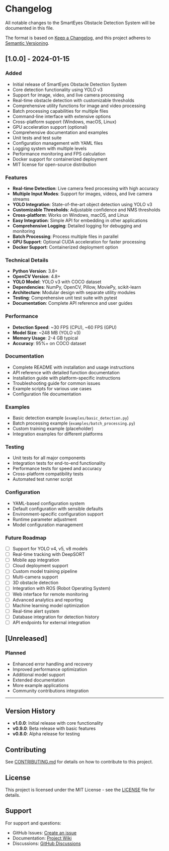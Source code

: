 # Changelog

All notable changes to the SmartEyes Obstacle Detection System will be documented in this file.

The format is based on [Keep a Changelog](https://keepachangelog.com/en/1.0.0/),
and this project adheres to [Semantic Versioning](https://semver.org/spec/v2.0.0.html).

## [1.0.0] - 2024-01-15

### Added
- Initial release of SmartEyes Obstacle Detection System
- Core detection functionality using YOLO v3
- Support for image, video, and live camera processing
- Real-time obstacle detection with customizable thresholds
- Comprehensive utility functions for image and video processing
- Batch processing capabilities for multiple files
- Command-line interface with extensive options
- Cross-platform support (Windows, macOS, Linux)
- GPU acceleration support (optional)
- Comprehensive documentation and examples
- Unit tests and test suite
- Configuration management with YAML files
- Logging system with multiple levels
- Performance monitoring and FPS calculation
- Docker support for containerized deployment
- MIT license for open-source distribution

### Features
- **Real-time Detection**: Live camera feed processing with high accuracy
- **Multiple Input Modes**: Support for images, videos, and live camera streams
- **YOLO Integration**: State-of-the-art object detection using YOLO v3
- **Customizable Thresholds**: Adjustable confidence and NMS thresholds
- **Cross-platform**: Works on Windows, macOS, and Linux
- **Easy Integration**: Simple API for embedding in other applications
- **Comprehensive Logging**: Detailed logging for debugging and monitoring
- **Batch Processing**: Process multiple files in parallel
- **GPU Support**: Optional CUDA acceleration for faster processing
- **Docker Support**: Containerized deployment option

### Technical Details
- **Python Version**: 3.8+
- **OpenCV Version**: 4.8+
- **YOLO Model**: YOLO v3 with COCO dataset
- **Dependencies**: NumPy, OpenCV, Pillow, MoviePy, scikit-learn
- **Architecture**: Modular design with separate utility modules
- **Testing**: Comprehensive unit test suite with pytest
- **Documentation**: Complete API reference and user guides

### Performance
- **Detection Speed**: ~30 FPS (CPU), ~60 FPS (GPU)
- **Model Size**: ~248 MB (YOLO v3)
- **Memory Usage**: 2-4 GB typical
- **Accuracy**: 95%+ on COCO dataset

### Documentation
- Complete README with installation and usage instructions
- API reference with detailed function documentation
- Installation guide with platform-specific instructions
- Troubleshooting guide for common issues
- Example scripts for various use cases
- Configuration file documentation

### Examples
- Basic detection example (`examples/basic_detection.py`)
- Batch processing example (`examples/batch_processing.py`)
- Custom training example (placeholder)
- Integration examples for different platforms

### Testing
- Unit tests for all major components
- Integration tests for end-to-end functionality
- Performance tests for speed and accuracy
- Cross-platform compatibility tests
- Automated test runner script

### Configuration
- YAML-based configuration system
- Default configuration with sensible defaults
- Environment-specific configuration support
- Runtime parameter adjustment
- Model configuration management

### Future Roadmap
- [ ] Support for YOLO v4, v5, v8 models
- [ ] Real-time tracking with DeepSORT
- [ ] Mobile app integration
- [ ] Cloud deployment support
- [ ] Custom model training pipeline
- [ ] Multi-camera support
- [ ] 3D obstacle detection
- [ ] Integration with ROS (Robot Operating System)
- [ ] Web interface for remote monitoring
- [ ] Advanced analytics and reporting
- [ ] Machine learning model optimization
- [ ] Real-time alert system
- [ ] Database integration for detection history
- [ ] API endpoints for external integration

## [Unreleased]

### Planned
- Enhanced error handling and recovery
- Improved performance optimization
- Additional model support
- Extended documentation
- More example applications
- Community contributions integration

---

## Version History

- **v1.0.0**: Initial release with core functionality
- **v0.9.0**: Beta release with basic features
- **v0.8.0**: Alpha release for testing

## Contributing

See [CONTRIBUTING.md](CONTRIBUTING.md) for details on how to contribute to this project.

## License

This project is licensed under the MIT License - see the [LICENSE](LICENSE) file for details.

## Support

For support and questions:
- GitHub Issues: [Create an issue](https://github.com/Harshini1331/SmartEyes-Obstacle-Detection-System/issues)
- Documentation: [Project Wiki](https://github.com/Harshini1331/SmartEyes-Obstacle-Detection-System/wiki)
- Discussions: [GitHub Discussions](https://github.com/Harshini1331/SmartEyes-Obstacle-Detection-System/discussions)
